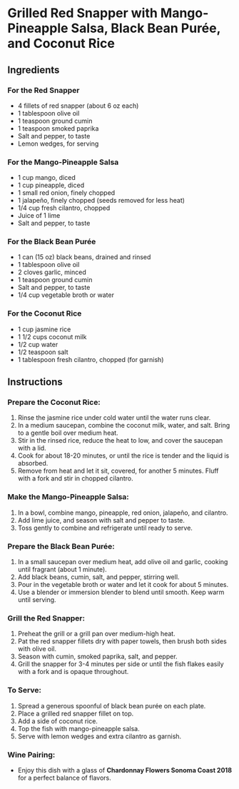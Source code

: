 # Grilled Red Snapper with Mango-Pineapple Salsa, Black Bean Purée, and Coconut Rice

## Ingredients

### For the Red Snapper
- 4 fillets of red snapper (about 6 oz each)
- 1 tablespoon olive oil
- 1 teaspoon ground cumin
- 1 teaspoon smoked paprika
- Salt and pepper, to taste
- Lemon wedges, for serving

### For the Mango-Pineapple Salsa
- 1 cup mango, diced
- 1 cup pineapple, diced
- 1 small red onion, finely chopped
- 1 jalapeño, finely chopped (seeds removed for less heat)
- 1/4 cup fresh cilantro, chopped
- Juice of 1 lime
- Salt and pepper, to taste

### For the Black Bean Purée
- 1 can (15 oz) black beans, drained and rinsed
- 1 tablespoon olive oil
- 2 cloves garlic, minced
- 1 teaspoon ground cumin
- Salt and pepper, to taste
- 1/4 cup vegetable broth or water

### For the Coconut Rice
- 1 cup jasmine rice
- 1 1/2 cups coconut milk
- 1/2 cup water
- 1/2 teaspoon salt
- 1 tablespoon fresh cilantro, chopped (for garnish)

## Instructions

### Prepare the Coconut Rice:
1. Rinse the jasmine rice under cold water until the water runs clear.
2. In a medium saucepan, combine the coconut milk, water, and salt. Bring to a gentle boil over medium heat.
3. Stir in the rinsed rice, reduce the heat to low, and cover the saucepan with a lid.
4. Cook for about 18-20 minutes, or until the rice is tender and the liquid is absorbed.
5. Remove from heat and let it sit, covered, for another 5 minutes. Fluff with a fork and stir in chopped cilantro.

### Make the Mango-Pineapple Salsa:
1. In a bowl, combine mango, pineapple, red onion, jalapeño, and cilantro.
2. Add lime juice, and season with salt and pepper to taste.
3. Toss gently to combine and refrigerate until ready to serve.

### Prepare the Black Bean Purée:
1. In a small saucepan over medium heat, add olive oil and garlic, cooking until fragrant (about 1 minute).
2. Add black beans, cumin, salt, and pepper, stirring well.
3. Pour in the vegetable broth or water and let it cook for about 5 minutes.
4. Use a blender or immersion blender to blend until smooth. Keep warm until serving.

### Grill the Red Snapper:
1. Preheat the grill or a grill pan over medium-high heat.
2. Pat the red snapper fillets dry with paper towels, then brush both sides with olive oil.
3. Season with cumin, smoked paprika, salt, and pepper.
4. Grill the snapper for 3-4 minutes per side or until the fish flakes easily with a fork and is opaque throughout.

### To Serve:
1. Spread a generous spoonful of black bean purée on each plate.
2. Place a grilled red snapper fillet on top.
3. Add a side of coconut rice.
4. Top the fish with mango-pineapple salsa.
5. Serve with lemon wedges and extra cilantro as garnish.

### Wine Pairing:
- Enjoy this dish with a glass of **Chardonnay Flowers Sonoma Coast 2018** for a perfect balance of flavors.